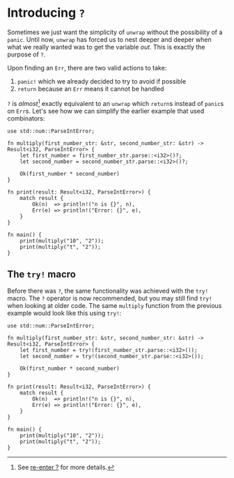 # Introducing `?`

Sometimes we just want the simplicity of `unwrap` without the possibility of
a `panic`. Until now, `unwrap` has forced us to nest deeper and deeper when
what we really wanted was to get the variable *out*. This is exactly the purpose of `?`.

Upon finding an `Err`, there are two valid actions to take:

1. `panic!` which we already decided to try to avoid if possible
2. `return` because an `Err` means it cannot be handled

`?` is *almost*[^†] exactly equivalent to an `unwrap` which `return`s
instead of `panic`s on `Err`s. Let's see how we can simplify the earlier
example that used combinators:

```rust,editable
use std::num::ParseIntError;

fn multiply(first_number_str: &str, second_number_str: &str) -> Result<i32, ParseIntError> {
    let first_number = first_number_str.parse::<i32>()?;
    let second_number = second_number_str.parse::<i32>()?;

    Ok(first_number * second_number)
}

fn print(result: Result<i32, ParseIntError>) {
    match result {
        Ok(n)  => println!("n is {}", n),
        Err(e) => println!("Error: {}", e),
    }
}

fn main() {
    print(multiply("10", "2"));
    print(multiply("t", "2"));
}
```

## The `try!` macro

Before there was `?`, the same functionality was achieved with the `try!` macro.
The `?` operator is now recommended, but you may still find `try!` when looking
at older code. The same `multiply` function from the previous example
would look like this using `try!`:

```rust,editable
use std::num::ParseIntError;

fn multiply(first_number_str: &str, second_number_str: &str) -> Result<i32, ParseIntError> {
    let first_number = try!(first_number_str.parse::<i32>());
    let second_number = try!(second_number_str.parse::<i32>());

    Ok(first_number * second_number)
}

fn print(result: Result<i32, ParseIntError>) {
    match result {
        Ok(n)  => println!("n is {}", n),
        Err(e) => println!("Error: {}", e),
    }
}

fn main() {
    print(multiply("10", "2"));
    print(multiply("t", "2"));
}
```


[^†]: See [re-enter ?][re_enter_?] for more details.

[re_enter_?]: error/multiple_error_types/reenter_question_mark.html
